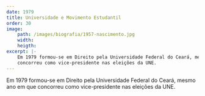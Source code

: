 ```yaml
---
date: 1979
title: Universidade e Movimento Estudantil
order: 30
image:
    path: /images/biografia/1957-nascimento.jpg
    width:
    heigth:
excerpt: |-
    Em 1979 formou-se em Direito pela Universidade Federal do Ceará, mesmo ano em que
    concorreu como vice-presidente nas eleições da UNE.
---
```

Em 1979 formou-se em Direito pela Universidade Federal do Ceará, mesmo ano em que concorreu como vice-presidente nas eleições da UNE.
